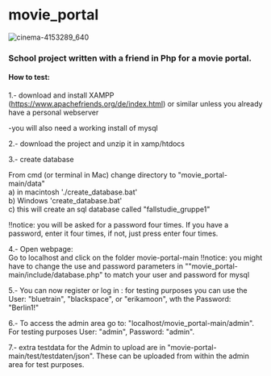 # movie_portal

![cinema-4153289_640](https://user-images.githubusercontent.com/85740167/230725855-1da7d3c5-a79b-455a-b6aa-d198052213b5.jpg)

### School project written with a friend in Php for a movie portal.



#### How to test:


1.-  download and install XAMPP (https://www.apachefriends.org/de/index.html) or similar unless you already have a personal webserver

-you will also need a working install of mysql

2.- download the project and unzip it in xamp/htdocs

3.- create database

From cmd (or terminal in Mac) change directory to "movie_portal-main/data" <br>
a) in macintosh './create_database.bat' <br>
b) Windows 'create_database.bat' <br>
c) this will create an sql database called "fallstudie_gruppe1"


!!notice: you will be asked for a password four times. If you have a password, enter it four times, if not, just press enter four times.

4.- Open webpage: <br>
Go to localhost and click on the folder movie-portal-main
!!notice: you might have to change the use and password parameters in ""movie_portal-main/include/database.php" to match your user and password for mysql

5.- You can now register or log in :  for testing purposes you can use the User: "bluetrain", "blackspace", or "erikamoon", wth the Password: "Berlin1!"

6.- To access the admin area go to: "localhost/movie_portal-main/admin". For testing purposes User: "admin", Password: "admin".


7.- extra testdata for the Admin to upload are in "movie-portal-main/test/testdaten/json". These can be uploaded from within the admin area for test purposes.


